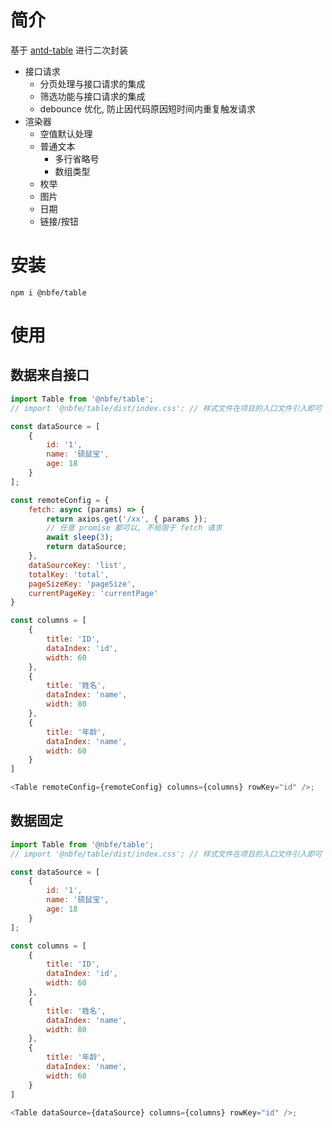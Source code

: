 # 简介

基于 [antd-table](https://ant.design/components/table-cn/) 进行二次封装

-   接口请求
    -   分页处理与接口请求的集成
    -   筛选功能与接口请求的集成
    -   debounce 优化, 防止因代码原因短时间内重复触发请求
-   渲染器
    -   空值默认处理
    -   普通文本
        -   多行省略号
        -   数组类型
    -   枚举
    -   图片
    -   日期
    -   链接/按钮

# 安装

```text
npm i @nbfe/table
```

# 使用

## 数据来自接口

```js
import Table from '@nbfe/table';
// import '@nbfe/table/dist/index.css'; // 样式文件在项目的入口文件引入即可

const dataSource = [
    {
        id: '1',
        name: '硕鼠宝',
        age: 18
    }
];

const remoteConfig = {
    fetch: async (params) => {
        return axios.get('/xx', { params });
        // 任意 promise 都可以, 不局限于 fetch 请求
        await sleep(3);
        return dataSource;
    },
    dataSourceKey: 'list',
    totalKey: 'total',
    pageSizeKey: 'pageSize',
    currentPageKey: 'currentPage'
}

const columns = [
    {
        title: 'ID',
        dataIndex: 'id',
        width: 60
    },
    {
        title: '姓名',
        dataIndex: 'name',
        width: 80
    },
    {
        title: '年龄',
        dataIndex: 'name',
        width: 60
    }
]

<Table remoteConfig={remoteConfig} columns={columns} rowKey="id" />;
```

## 数据固定

```js
import Table from '@nbfe/table';
// import '@nbfe/table/dist/index.css'; // 样式文件在项目的入口文件引入即可

const dataSource = [
    {
        id: '1',
        name: '硕鼠宝',
        age: 18
    }
];

const columns = [
    {
        title: 'ID',
        dataIndex: 'id',
        width: 60
    },
    {
        title: '姓名',
        dataIndex: 'name',
        width: 80
    },
    {
        title: '年龄',
        dataIndex: 'name',
        width: 60
    }
]

<Table dataSource={dataSource} columns={columns} rowKey="id" />;
```
